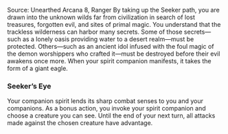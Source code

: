 Source: Unearthed Arcana 8, Ranger
By taking up the Seeker path, you are drawn into the unknown wilds far from civilization in search of lost treasures, forgotten evil, and sites of primal magic. You understand that the trackless wilderness can harbor many secrets. Some of those secrets—such as a lonely oasis providing water to a desert realm—must be protected. Others—such as an ancient idol infused with the foul magic of the demon worshippers who crafted it—must be destroyed before their evil awakens once more.
When your spirit companion manifests, it takes the form of a giant eagle.
### Seeker’s Eye
Your companion spirit lends its sharp combat senses to you and your companions. As a bonus action, you invoke your spirit companion and choose a creature you can see. Until the end of your next turn, all attacks made against the chosen creature have advantage.